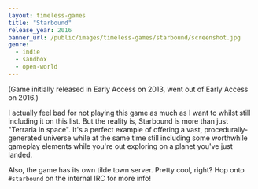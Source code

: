 ```yaml
---
layout: timeless-games
title: "Starbound"
release_year: 2016
banner_url: /public/images/timeless-games/starbound/screenshot.jpg
genre:
  - indie
  - sandbox
  - open-world
---
```


(Game initially released in Early Access on 2013, went out of Early Access on 2016.)

I actually feel bad for not playing this game as much as I want to whilst still including it on this list. But the reality is, Starbound is more than just "Terraria in space". It's a perfect example of offering a vast, procedurally-generated universe while at the same time still including some worthwhile gameplay elements while you're out exploring on a planet you've just landed.

Also, the game has its own tilde.town server. Pretty cool, right? Hop onto `#starbound` on the internal IRC for more info!
